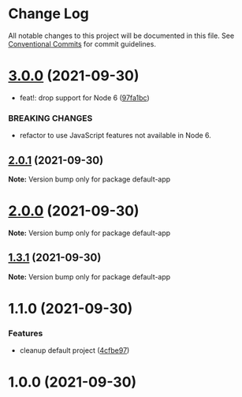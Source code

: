 # Change Log

All notable changes to this project will be documented in this file.
See [Conventional Commits](https://conventionalcommits.org) for commit guidelines.

# [3.0.0](https://github.com/knitesh/test-delete/compare/v2.0.1...v3.0.0) (2021-09-30)


* feat!: drop support for Node 6 ([97fa1bc](https://github.com/knitesh/test-delete/commit/97fa1bcf4e307b3531c4e1153842b0dd5e686083))


### BREAKING CHANGES

* refactor to use JavaScript features not available in Node 6.





## [2.0.1](https://github.com/knitesh/test-delete/compare/v2.0.0...v2.0.1) (2021-09-30)

**Note:** Version bump only for package default-app





# [2.0.0](https://github.com/knitesh/test-delete/compare/v1.3.2...v2.0.0) (2021-09-30)

**Note:** Version bump only for package default-app





## [1.3.1](https://github.com/knitesh/test-delete/compare/v1.3.0...v1.3.1) (2021-09-30)

**Note:** Version bump only for package default-app





# 1.1.0 (2021-09-30)


### Features

* cleanup default project ([4cfbe97](https://github.com/knitesh/test-delete/commit/4cfbe975a9aa08d9441921dd142ad1e0dcd84c6a))



# 1.0.0 (2021-09-30)

